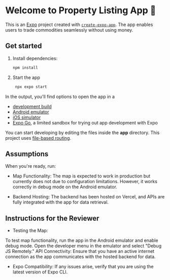 # Welcome to Property Listing App 👋  

This is an [Expo](https://expo.dev) project created with [`create-expo-app`](https://www.npmjs.com/package/create-expo-app). The app enables users to trade commodities seamlessly without using money.  

## Get started  

1. Install dependencies:  

   ```bash  
   npm install  

2. Start the app

   ```bash
    npx expo start
   ```

In the output, you'll find options to open the app in a

- [development build](https://docs.expo.dev/develop/development-builds/introduction/)
- [Android emulator](https://docs.expo.dev/workflow/android-studio-emulator/)
- [iOS simulator](https://docs.expo.dev/workflow/ios-simulator/)
- [Expo Go](https://expo.dev/go), a limited sandbox for trying out app development with Expo

You can start developing by editing the files inside the **app** directory. This project uses [file-based routing](https://docs.expo.dev/router/introduction).

## Assumptions

When you're ready, run:

- Map Functionality:
The map is expected to work in production but currently does not due to configuration limitations. However, it works correctly in debug mode on the Android emulator.

- Backend Hosting:
The backend has been hosted on Vercel, and APIs are fully integrated with the app for data retrieval.

## Instructions for the Reviewer
- Testing the Map:

To test map functionality, run the app in the Android emulator and enable debug mode.
Open the developer menu in the emulator and select "Debug JS Remotely."
API Connectivity:
Ensure that you have an active internet connection as the app communicates with the hosted backend for data.

- Expo Compatibility:
If any issues arise, verify that you are using the latest version of Expo CLI.


